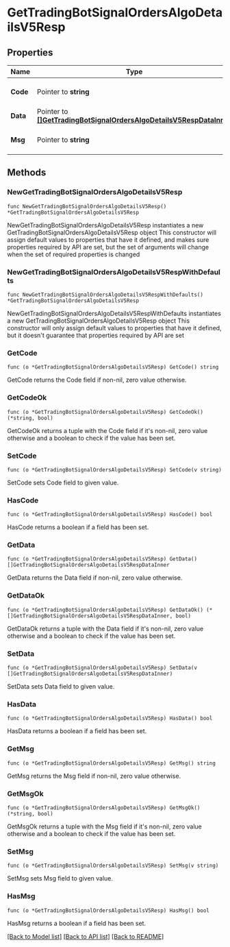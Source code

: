# GetTradingBotSignalOrdersAlgoDetailsV5Resp

## Properties

Name | Type | Description | Notes
------------ | ------------- | ------------- | -------------
**Code** | Pointer to **string** |  | [optional] [default to ""]
**Data** | Pointer to [**[]GetTradingBotSignalOrdersAlgoDetailsV5RespDataInner**](GetTradingBotSignalOrdersAlgoDetailsV5RespDataInner.md) |  | [optional] 
**Msg** | Pointer to **string** |  | [optional] [default to ""]

## Methods

### NewGetTradingBotSignalOrdersAlgoDetailsV5Resp

`func NewGetTradingBotSignalOrdersAlgoDetailsV5Resp() *GetTradingBotSignalOrdersAlgoDetailsV5Resp`

NewGetTradingBotSignalOrdersAlgoDetailsV5Resp instantiates a new GetTradingBotSignalOrdersAlgoDetailsV5Resp object
This constructor will assign default values to properties that have it defined,
and makes sure properties required by API are set, but the set of arguments
will change when the set of required properties is changed

### NewGetTradingBotSignalOrdersAlgoDetailsV5RespWithDefaults

`func NewGetTradingBotSignalOrdersAlgoDetailsV5RespWithDefaults() *GetTradingBotSignalOrdersAlgoDetailsV5Resp`

NewGetTradingBotSignalOrdersAlgoDetailsV5RespWithDefaults instantiates a new GetTradingBotSignalOrdersAlgoDetailsV5Resp object
This constructor will only assign default values to properties that have it defined,
but it doesn't guarantee that properties required by API are set

### GetCode

`func (o *GetTradingBotSignalOrdersAlgoDetailsV5Resp) GetCode() string`

GetCode returns the Code field if non-nil, zero value otherwise.

### GetCodeOk

`func (o *GetTradingBotSignalOrdersAlgoDetailsV5Resp) GetCodeOk() (*string, bool)`

GetCodeOk returns a tuple with the Code field if it's non-nil, zero value otherwise
and a boolean to check if the value has been set.

### SetCode

`func (o *GetTradingBotSignalOrdersAlgoDetailsV5Resp) SetCode(v string)`

SetCode sets Code field to given value.

### HasCode

`func (o *GetTradingBotSignalOrdersAlgoDetailsV5Resp) HasCode() bool`

HasCode returns a boolean if a field has been set.

### GetData

`func (o *GetTradingBotSignalOrdersAlgoDetailsV5Resp) GetData() []GetTradingBotSignalOrdersAlgoDetailsV5RespDataInner`

GetData returns the Data field if non-nil, zero value otherwise.

### GetDataOk

`func (o *GetTradingBotSignalOrdersAlgoDetailsV5Resp) GetDataOk() (*[]GetTradingBotSignalOrdersAlgoDetailsV5RespDataInner, bool)`

GetDataOk returns a tuple with the Data field if it's non-nil, zero value otherwise
and a boolean to check if the value has been set.

### SetData

`func (o *GetTradingBotSignalOrdersAlgoDetailsV5Resp) SetData(v []GetTradingBotSignalOrdersAlgoDetailsV5RespDataInner)`

SetData sets Data field to given value.

### HasData

`func (o *GetTradingBotSignalOrdersAlgoDetailsV5Resp) HasData() bool`

HasData returns a boolean if a field has been set.

### GetMsg

`func (o *GetTradingBotSignalOrdersAlgoDetailsV5Resp) GetMsg() string`

GetMsg returns the Msg field if non-nil, zero value otherwise.

### GetMsgOk

`func (o *GetTradingBotSignalOrdersAlgoDetailsV5Resp) GetMsgOk() (*string, bool)`

GetMsgOk returns a tuple with the Msg field if it's non-nil, zero value otherwise
and a boolean to check if the value has been set.

### SetMsg

`func (o *GetTradingBotSignalOrdersAlgoDetailsV5Resp) SetMsg(v string)`

SetMsg sets Msg field to given value.

### HasMsg

`func (o *GetTradingBotSignalOrdersAlgoDetailsV5Resp) HasMsg() bool`

HasMsg returns a boolean if a field has been set.


[[Back to Model list]](../README.md#documentation-for-models) [[Back to API list]](../README.md#documentation-for-api-endpoints) [[Back to README]](../README.md)


